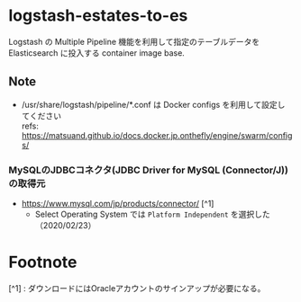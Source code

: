 # logstash-estates-to-es

Logstash の Multiple Pipeline  機能を利用して指定のテーブルデータを Elasticsearch に投入する container image base.


## Note

- /usr/share/logstash/pipeline/*.conf は Docker configs を利用して設定してください  
refs: https://matsuand.github.io/docs.docker.jp.onthefly/engine/swarm/configs/

### MySQLのJDBCコネクタ(JDBC Driver for MySQL (Connector/J)) の取得元
- https://www.mysql.com/jp/products/connector/ [^1]
    - Select Operating System では `Platform Independent` を選択した（2020/02/23）


# Footnote
[^1] : ダウンロードにはOracleアカウントのサインアップが必要になる。
